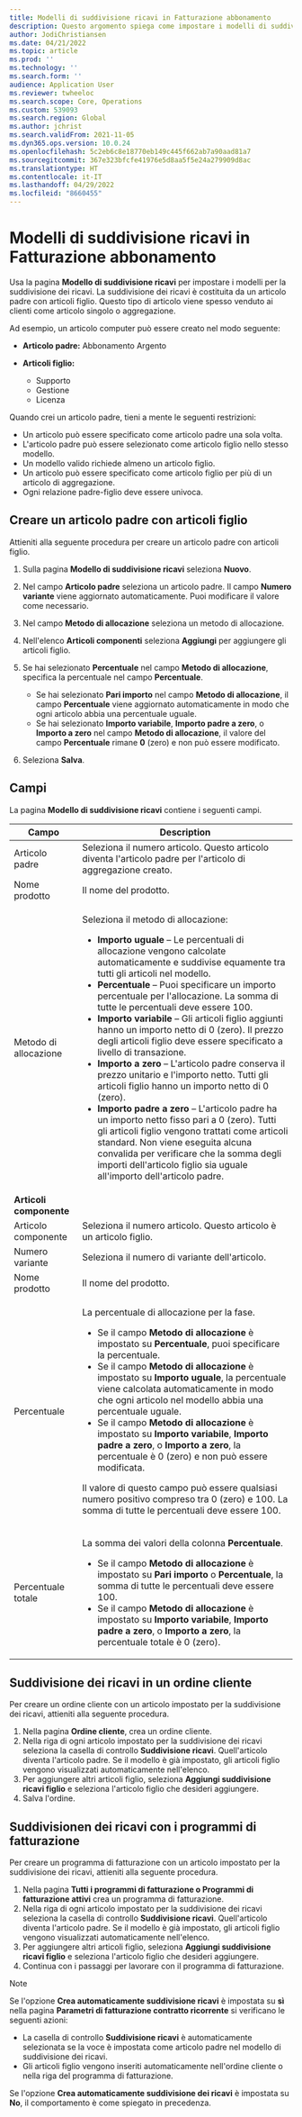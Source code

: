 ```yaml
---
title: Modelli di suddivisione ricavi in Fatturazione abbonamento
description: Questo argomento spiega come impostare i modelli di suddivisione ricavi per gli articoli venduti in aggregazioni.
author: JodiChristiansen
ms.date: 04/21/2022
ms.topic: article
ms.prod: ''
ms.technology: ''
ms.search.form: ''
audience: Application User
ms.reviewer: twheeloc
ms.search.scope: Core, Operations
ms.custom: 539093
ms.search.region: Global
ms.author: jchrist
ms.search.validFrom: 2021-11-05
ms.dyn365.ops.version: 10.0.24
ms.openlocfilehash: 5c2eb6c8e18770eb149c445f662ab7a90aad81a7
ms.sourcegitcommit: 367e323bfcfe41976e5d8aa5f5e24a279909d8ac
ms.translationtype: HT
ms.contentlocale: it-IT
ms.lasthandoff: 04/29/2022
ms.locfileid: "8660455"
---
```

# <a name="revenue-split-templates-in-subscription-billing"></a>Modelli di suddivisione ricavi in Fatturazione abbonamento

Usa la pagina **Modello di suddivisione ricavi** per impostare i modelli per la suddivisione dei ricavi. La suddivisione dei ricavi è costituita da un articolo padre con articoli figlio. Questo tipo di articolo viene spesso venduto ai clienti come articolo singolo o aggregazione.

Ad esempio, un articolo computer può essere creato nel modo seguente:

- **Articolo padre:** Abbonamento Argento
- **Articoli figlio:**

    - Supporto
    - Gestione
    - Licenza

Quando crei un articolo padre, tieni a mente le seguenti restrizioni:

- Un articolo può essere specificato come articolo padre una sola volta.
- L'articolo padre può essere selezionato come articolo figlio nello stesso modello.
- Un modello valido richiede almeno un articolo figlio.
- Un articolo può essere specificato come articolo figlio per più di un articolo di aggregazione.
- Ogni relazione padre-figlio deve essere univoca.

## <a name="create-a-parent-item-that-has-child-items"></a>Creare un articolo padre con articoli figlio

Attieniti alla seguente procedura per creare un articolo padre con articoli figlio.

1. Sulla pagina **Modello di suddivisione ricavi** seleziona **Nuovo**.
1. Nel campo **Articolo padre** seleziona un articolo padre. Il campo **Numero variante** viene aggiornato automaticamente. Puoi modificare il valore come necessario.
1. Nel campo **Metodo di allocazione** seleziona un metodo di allocazione.
1. Nell'elenco **Articoli componenti** seleziona **Aggiungi** per aggiungere gli articoli figlio.
1. Se hai selezionato **Percentuale** nel campo **Metodo di allocazione**, specifica la percentuale nel campo **Percentuale**.

    - Se hai selezionato **Pari importo** nel campo **Metodo di allocazione**, il campo **Percentuale** viene aggiornato automaticamente in modo che ogni articolo abbia una percentuale uguale.
    - Se hai selezionato **Importo variabile**, **Importo padre a zero**, o **Importo a zero** nel campo **Metodo di allocazione**, il valore del campo **Percentuale** rimane **0** (zero) e non può essere modificato.

1. Seleziona **Salva**.

## <a name="fields"></a>Campi

La pagina **Modello di suddivisione ricavi** contiene i seguenti campi.

| Campo | Description |
|-------|-------------|
| Articolo padre | Seleziona il numero articolo. Questo articolo diventa l'articolo padre per l'articolo di aggregazione creato. |
| Nome prodotto | Il nome del prodotto. |
| Metodo di allocazione | <p>Seleziona il metodo di allocazione:</p><ul><li>**Importo uguale** – Le percentuali di allocazione vengono calcolate automaticamente e suddivise equamente tra tutti gli articoli nel modello.</li><li>**Percentuale** – Puoi specificare un importo percentuale per l'allocazione. La somma di tutte le percentuali deve essere 100.</li><li>**Importo variabile** – Gli articoli figlio aggiunti hanno un importo netto di 0 (zero). Il prezzo degli articoli figlio deve essere specificato a livello di transazione.</li><li>**Importo a zero** – L'articolo padre conserva il prezzo unitario e l'importo netto. Tutti gli articoli figlio hanno un importo netto di 0 (zero).</li><li>**Importo padre a zero** – L'articolo padre ha un importo netto fisso pari a 0 (zero). Tutti gli articoli figlio vengono trattati come articoli standard. Non viene eseguita alcuna convalida per verificare che la somma degli importi dell'articolo figlio sia uguale all'importo dell'articolo padre.</li></ul> |
| **Articoli componente** | |
| Articolo componente | Seleziona il numero articolo. Questo articolo è un articolo figlio. |
| Numero variante | Seleziona il numero di variante dell'articolo. |
| Nome prodotto | Il nome del prodotto. |
| Percentuale | <p>La percentuale di allocazione per la fase.</p><ul><li>Se il campo **Metodo di allocazione** è impostato su **Percentuale**, puoi specificare la percentuale.</li><li>Se il campo **Metodo di allocazione** è impostato su **Importo uguale**, la percentuale viene calcolata automaticamente in modo che ogni articolo nel modello abbia una percentuale uguale.</li><li>Se il campo **Metodo di allocazione** è impostato su **Importo variabile**, **Importo padre a zero**, o **Importo a zero**, la percentuale è 0 (zero) e non può essere modificata.</li></ul><p>Il valore di questo campo può essere qualsiasi numero positivo compreso tra 0 (zero) e 100. La somma di tutte le percentuali deve essere 100.</p> |
| Percentuale totale | <p>La somma dei valori della colonna **Percentuale**.</p><ul><li>Se il campo **Metodo di allocazione** è impostato su **Pari importo** o **Percentuale**, la somma di tutte le percentuali deve essere 100.</li><li>Se il campo **Metodo di allocazione** è impostato su **Importo variabile**, **Importo padre a zero**, o **Importo a zero**, la percentuale totale è 0 (zero).</li></ul> |

## <a name="revenue-split-on-a-sales-order"></a>Suddivisione dei ricavi in un ordine cliente

Per creare un ordine cliente con un articolo impostato per la suddivisione dei ricavi, attieniti alla seguente procedura.

1. Nella pagina **Ordine cliente**, crea un ordine cliente.
2. Nella riga di ogni articolo impostato per la suddivisione dei ricavi seleziona la casella di controllo **Suddivisione ricavi**. Quell'articolo diventa l'articolo padre. Se il modello è già impostato, gli articoli figlio vengono visualizzati automaticamente nell'elenco.
3. Per aggiungere altri articoli figlio, seleziona **Aggiungi suddivisione ricavi figlio** e seleziona l'articolo figlio che desideri aggiungere.
4. Salva l'ordine.

## <a name="revenue-split-with-billing-schedules"></a>Suddivisionen dei ricavi con i programmi di fatturazione

Per creare un programma di fatturazione con un articolo impostato per la suddivisione dei ricavi, attieniti alla seguente procedura.

1. Nella pagina **Tutti i programmi di fatturazione o Programmi di fatturazione attivi** crea un programma di fatturazione.
2. Nella riga di ogni articolo impostato per la suddivisione dei ricavi seleziona la casella di controllo **Suddivisione ricavi**. Quell'articolo diventa l'articolo padre. Se il modello è già impostato, gli articoli figlio vengono visualizzati automaticamente nell'elenco.
3. Per aggiungere altri articoli figlio, seleziona **Aggiungi suddivisione ricavi figlio** e seleziona l'articolo figlio che desideri aggiungere.
4. Continua con i passaggi per lavorare con il programma di fatturazione.

> [!NOTE]
> Se l'opzione **Crea automaticamente suddivisione ricavi** è impostata su **sì** nella pagina **Parametri di fatturazione contratto ricorrente** si verificano le seguenti azioni:
>
> - La casella di controllo **Suddivisione ricavi** è automaticamente selezionata se la voce è impostata come articolo padre nel modello di suddivisione dei ricavi.
> - Gli articoli figlio vengono inseriti automaticamente nell'ordine cliente o nella riga del programma di fatturazione.
>
> Se l'opzione **Crea automaticamente suddivisione dei ricavi** è impostata su **No**, il comportamento è come spiegato in precedenza.
